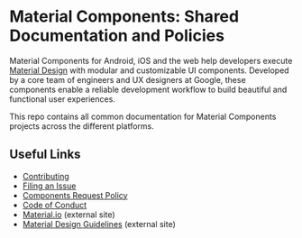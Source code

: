 # Material Components: Shared Documentation and Policies

Material Components for Android, iOS and the web help developers execute [Material Design](https://www.material.io) with modular and customizable UI components. Developed by a core team of engineers and UX designers at Google, these components enable a reliable development workflow to build beautiful and functional user experiences.

This repo contains all common documentation for Material Components projects across the different platforms.

## Useful Links
- [Contributing](CONTRIBUTING.md)
- [Filing an Issue](ISSUE_TEMPLATE.md)
- [Components Request Policy](COMPONENTS_REQUEST_POLICY.md)
- [Code of Conduct](CONDUCT.md)
- [Material.io](https://www.material.io) (external site)
- [Material Design Guidelines](https://material.google.com) (external site)

